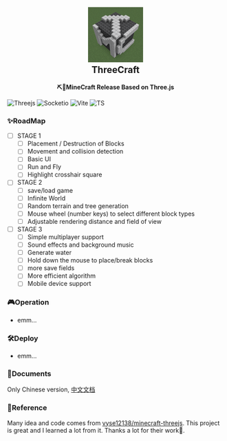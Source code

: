 <h2 align="center">
<img src="./doc/img/logo.png" width="128" height="128"/>
<br/>ThreeCraft
</h2>

<p align="center"><strong>⛏🧱MineCraft Release Based on Three.js</strong></p>

![Threejs](https://img.shields.io/badge/Three.js-000000?style=flat-square&logo=Three.js&logoColor=white) ![Socketio](https://img.shields.io/badge/Socket.io-010101?style=flat-square&logo=Socket.io&logoColor=white) ![Vite](https://img.shields.io/badge/Vite-646CFF?style=flat-square&logo=Vite&logoColor=white) ![TS](https://img.shields.io/badge/TypeScript-3178C6?style=flat-square&logo=TypeScript&logoColor=white)

### ✨RoadMap

- [ ] STAGE 1
  - [ ] Placement / Destruction of Blocks
  - [ ] Movement and collision detection
  - [ ] Basic UI
  - [ ] Run and Fly
  - [ ] Highlight crosshair square
- [ ] STAGE 2
  - [ ] save/load game
  - [ ] Infinite World
  - [ ] Random terrain and tree generation
  - [ ] Mouse wheel (number keys) to select different block types
  - [ ] Adjustable rendering distance and field of view
- [ ] STAGE 3
  - [ ] Simple multiplayer support
  - [ ] Sound effects and background music
  - [ ] Generate water
  - [ ] Hold down the mouse to place/break blocks
  - [ ] more save fields
  - [ ] More efficient algorithm
  - [ ] Mobile device support

### 🎮️Operation

- emm...

### 🛠️Deploy

- emm...

### 📃Documents

Only Chinese version, [中文文档](./README-CN.md)

### 🥰Reference

Many idea and code comes from [vyse12138/minecraft-threejs](https://github.com/vyse12138/minecraft-threejs). This project is great and I learned a lot from it. Thanks a lot for their work🌹.
